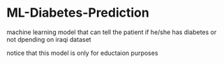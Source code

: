 # ML-Diabetes-Prediction

machine learning model that can tell the patient if he/she has diabetes or not dpending on iraqi dataset

notice that this model is only for eductaion purposes 
